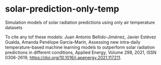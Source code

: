 # solar-prediction-only-temp
Simulation models of solar radiation predictions using only air temperature datasets

To cite any tof these models:
Juan Antonio Bellido-Jiménez, Javier Estévez Gualda, Amanda Penélope García-Marín, Assessing new intra-daily temperature-based machine learning models to outperform solar radiation predictions in different conditions, Applied Energy, Volume 298, 2021, ISSN 0306-2619, https://doi.org/10.1016/j.apenergy.2021.117211.
